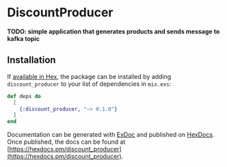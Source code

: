 # DiscountProducer

**TODO: simple application that generates products and sends message to kafka topic**

## Installation

If [available in Hex](https://hex.pm/docs/publish), the package can be installed
by adding `discount_producer` to your list of dependencies in `mix.exs`:

```elixir
def deps do
  [
    {:discount_producer, "~> 0.1.0"}
  ]
end
```

Documentation can be generated with [ExDoc](https://github.com/elixir-lang/ex_doc)
and published on [HexDocs](https://hexdocs.pm). Once published, the docs can
be found at [https://hexdocs.pm/discount_producer](https://hexdocs.pm/discount_producer).

